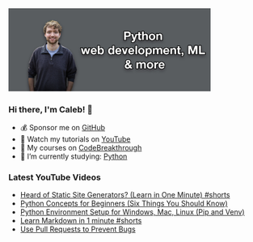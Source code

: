 <img src="github-cover-photo-my-face.jpg" width="400px" />

### Hi there, I'm Caleb! 🍛

- 💰 Sponsor me on [GitHub](https://github.com/sponsors/CalebCurry)
- 🎥 Watch my tutorials on [YouTube](https://www.youtube.com/calebthevideomaker2)
- 📗 My courses on [CodeBreakthrough](https://www.codebreakthrough.com)
- 🤔 I’m currently studying: [Python](https://www.youtube.com/watch?v=s3IvdkCq2_c&t=4254s)

### Latest YouTube Videos
<!-- YOUTUBE:START -->
- [Heard of Static Site Generators? &lpar;Learn in One Minute&rpar; #shorts](https://www.youtube.com/watch?v=CEvBDgCTH9I)
- [Python Concepts for Beginners &lpar;Six Things You Should Know&rpar;](https://www.youtube.com/watch?v=JlnTEkPqwQE)
- [Python Environment Setup for Windows, Mac, Linux &lpar;Pip and Venv&rpar;](https://www.youtube.com/watch?v=kz4gbWNO1cw)
- [Learn Markdown in 1 minute #shorts](https://www.youtube.com/watch?v=-aSSrmAXHDg)
- [Use Pull Requests to Prevent Bugs](https://www.youtube.com/watch?v=-HPN-oRQf3M)
<!-- YOUTUBE:END -->
